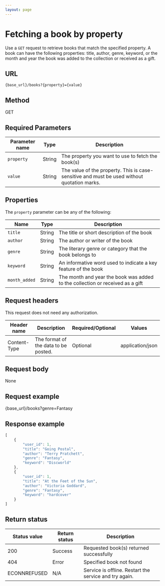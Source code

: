 ```yaml
---
layout: page
---
```


# Fetching a book by property

Use a `GET` request to retrieve books that match the specified property. A book can have the following properties: title, author, genre, keyword, or the month and year the book was added to the collection or received as a gift.

## URL

```shell
{base_url}/books?{property}={value}
```

## Method

GET

## Required Parameters

| Parameter name | Type | Description |
| -------------- | ------ | ------------ |
| `property` | String | The property you want to use to fetch the book(s) |
| `value` | String | The value of the property. This is case-sensitive and must be used without quotation marks. |

## Properties

The `property` parameter can be any of the following:

| Name | Type | Description |
| -------------- | ------ | ------------ |
| `title` | String | The title or short description of the book |
| `author` | String | The author or writer of the book |
| `genre` | String | The literary genre or category that the book belongs to |
| `keyword` | String | An informative word used to indicate a key feature of the book |
| `month_added` | String | The month and year the book was added to the collection or received as a gift |

## Request headers

This request does not need any authorization.

| Header name | Description | Required/Optional | Values |
| -------------- | ------ | ------------ |------------ |
| Content-Type | The format of the data to be posted. | Optional | application/json  |

## Request body

None

## Request example

{base_url}/books?genre=Fantasy

## Response example

```js
[
    {
        "user_id": 1,
        "title": "Going Postal",
        "author": "Terry Pratchett",
        "genre": "Fantasy",
        "keyword": "Discworld"
    },
    {
        "user_id": 1,
        "title": "At the Feet of the Sun",
        "author": "Victoria Goddard",
        "genre": "Fantasy",
        "keyword": "hardcover"
    }
]
```

## Return status

| Status value | Return status | Description |
| ------------ | ------------- | ----------- |
| 200 | Success | Requested book(s) returned successfully |
| 404 | Error | Specified book not found |
| ECONNREFUSED | N/A | Service is offline. Restart the service and try again. |
